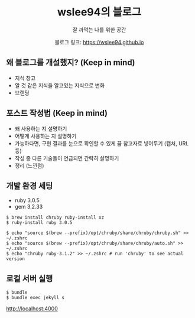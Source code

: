 <div align="center">

# wslee94의 블로그

잘 까먹는 나를 위한 공간

블로그 링크: <https://wslee94.github.io>

</div>

## 왜 블로그를 개설했지? (Keep in mind)

- 지식 창고
- 알 것 같은 지식을 알고있는 지식으로 변화
- 브랜딩

## 포스트 작성법 (Keep in mind)

- 왜 사용하는 지 설명하기
- 어떻게 사용하는 지 설명하기
- 가능하다면, 구현 결과를 눈으로 확인할 수 있게 끔 참고자료 넣어두기 (캡처, URL 등)
- 작성 중 다른 기술들이 언급되면 간략히 살명하기
- 정리 (느낀점)

## 개발 환경 세팅

- ruby 3.0.5
- gem 3.2.33

```console
$ brew install chruby ruby-install xz
$ ruby-install ruby 3.0.5
```

```console
$ echo "source $(brew --prefix)/opt/chruby/share/chruby/chruby.sh" >> ~/.zshrc
$ echo "source $(brew --prefix)/opt/chruby/share/chruby/auto.sh" >> ~/.zshrc
$ echo "chruby ruby-3.1.2" >> ~/.zshrc # run 'chruby' to see actual version
```

## 로컬 서버 실행

```console
$ bundle
$ bundle exec jekyll s
```

<http://localhost:4000>
